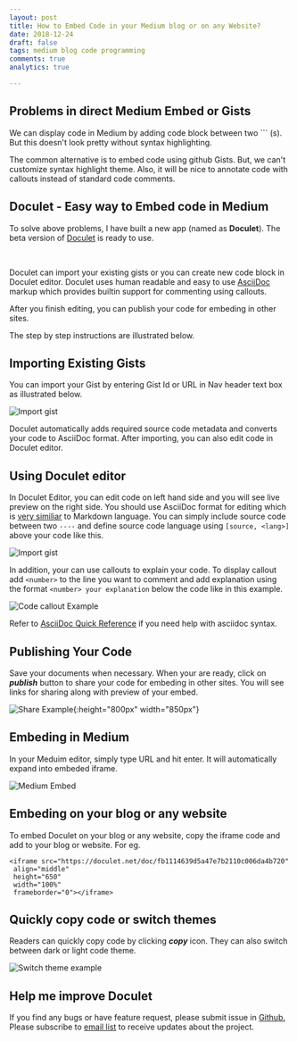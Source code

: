 ```yaml
---
layout: post
title: How to Embed Code in your Medium blog or on any Website?
date: 2018-12-24
draft: false
tags: medium blog code programming
comments: true
analytics: true

---
```


## Problems in direct Medium Embed or Gists

We can display code in Medium by adding code block  between two ``` (s). But this doesn't look pretty without syntax highlighting.

The common alternative is to embed code using github Gists. But, we can't customize syntax highlight theme. Also, it will be nice to annotate code with callouts instead of standard code comments.



## Doculet - Easy way to Embed code in Medium

To solve above problems, I have built a new app (named as  **Doculet**). The beta version of  [Doculet](https://doculet.net/about) is ready to use.

<br>

Doculet can import your existing gists or you can create new code block in Doculet editor. Doculet uses human readable and easy to use [AsciiDoc](https://asciidoctor.org/docs/asciidoc-syntax-quick-reference/#source-code) markup which provides builtin support for commenting using callouts. 

After you finish editing, you can publish your code for embeding in other sites. 

The step by step instructions are illustrated below.

## Importing Existing Gists 

You can import your Gist by entering Gist Id or URL in Nav header text box as illustrated below.



![Import gist](https://raw.githubusercontent.com/erajasekar/erajasekar.github.io/master/assets/images/doculet-intro/gist-import.gif)



Doculet automatically adds required source code metadata and converts your code to AsciiDoc format. After importing, you can also edit code in Doculet editor.

## Using Doculet editor

In Doculet Editor, you can edit code on left hand side and you will see live preview on the right side. You should use AsciiDoc format for editing which is [very similiar](https://asciidoctor.org/docs/asciidoc-vs-markdown/) to Markdown language. You can simply include source code between two `----`  and define source code language using `[source, <lang>]` above your code like this.

![Import gist](https://raw.githubusercontent.com/erajasekar/erajasekar.github.io/master/assets/images/doculet-intro/doculet-editor1.gif)



In addition, your can use callouts to explain your code. To display callout add `<number>` to the line you want to comment and add explanation using the format `<number> your explanation` below the code like in this example.

![Code callout Example](https://raw.githubusercontent.com/erajasekar/erajasekar.github.io/master/assets/images/doculet-intro/doculet-editor-callout.png)



Refer to [AsciiDoc Quick Reference](https://asciidoctor.org/docs/asciidoc-syntax-quick-reference/#source-code) if you need help with asciidoc syntax. 

## Publishing Your Code

Save your documents when necessary. When your are ready, click on ***publish*** button to share your code for embeding in other sites. You will see links for sharing along with preview of your embed. 

![Share Example](https://raw.githubusercontent.com/erajasekar/erajasekar.github.io/master/assets/images/doculet-intro/share-example4.png){:height="800px" width="850px"}

## Embeding in Medium

In your Meduim editor, simply type URL and hit enter. It will automatically expand into embeded iframe.

![Medium Embed](https://www.dropbox.com/s/52kcrh91qrdsuuj/embed-demo.gif?raw=1)



## Embeding on your blog or any website

To embed Doculet on your blog or any website, copy the iframe code and add to your blog or website. For eg.

```
<iframe src="https://doculet.net/doc/fb1114639d5a47e7b2110c006da4b720"
 align="middle"
 height="650"
 width="100%"
 frameborder="0"></iframe> 
```



## Quickly copy code or switch themes

Readers can quickly copy code by clicking ***copy*** icon. They can also switch between dark or light code theme.

![Switch theme example](https://www.dropbox.com/s/m39wgvi8dagjl7u/theme-select-demo.gif?raw=1)

## Help me improve Doculet

If you find any bugs or have feature request, please submit issue in [Github.](https://github.com/erajasekar/doculet/issues) Please subscribe to [email list](http://eepurl.com/dI-8Ur) to receive updates about the project.



